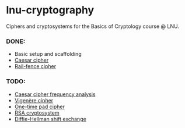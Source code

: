 lnu-cryptography
================

Ciphers and cryptosystems for the Basics of Cryptology course @ LNU.

### DONE:

- Basic setup and scaffolding
- [Caesar cipher](https://en.wikipedia.org/wiki/Caesar_cipher)
- [Rail-fence cipher](https://en.wikipedia.org/wiki/Rail_fence_cipher)

### TODO:

- [Caesar cipher frequency analysis](https://en.wikipedia.org/wiki/Caesar_cipher#Breaking_the_cipher)
- [Vigenère cipher](https://en.wikipedia.org/wiki/Vigen%C3%A8re_cipher)
- [One-time pad cipher](https://en.wikipedia.org/wiki/One-time_pad)
- [RSA cryptosystem](<https://en.wikipedia.org/wiki/RSA_(cryptosystem)>)
- [Diffie-Hellman shift exchange](https://en.wikipedia.org/wiki/Diffie%E2%80%93Hellman_key_exchange)